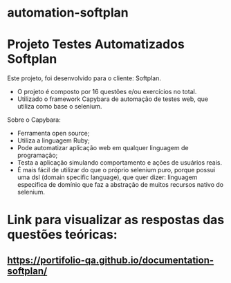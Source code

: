 # automation-softplan

# Projeto Testes Automatizados Softplan

Este projeto, foi desenvolvido para o cliente: Softplan. 
* O projeto é composto por 16 questões e/ou exercícios no total.
* Utilizado o framework Capybara de automação de testes web, que utiliza como base o selenium.

Sobre o Capybara:
* Ferramenta open source;
* Utiliza a linguagem Ruby;
* Pode automatizar aplicação web em qualquer linguagem de programação;
* Testa a aplicação simulando comportamento e ações de usuários reais.
* É mais fácil de utilizar do que o próprio selenium puro, porque possui uma dsl (domain specific language),
que quer dizer: linguagem especifica de domínio que faz a abstração de muitos recursos nativo
do selenium.


# Link para visualizar as respostas das questões teóricas: 

## https://portifolio-qa.github.io/documentation-softplan/
